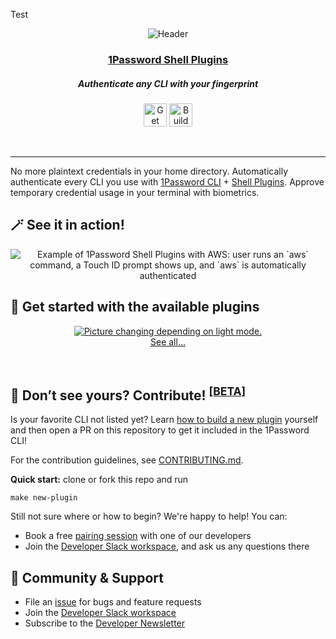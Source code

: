 Test
<p align="center">
  <img src="https://user-images.githubusercontent.com/45081667/227194559-57c73a9e-51df-4d42-b9f0-8b6dd011ae7b.png" alt="Header" >
</p>

<p align="center">
  <a href="https://1password.com">
      <h3 align="center">1Password Shell Plugins</h3>
  </a>
</p>

<p align="center">
 <h5 align="center"> Authenticate any CLI with your fingerprint </h5>
</p>

<p align="center">
  <a href="https://developer.1password.com/docs/cli/shell-plugins/"><img alt="Get Started" src="https://user-images.githubusercontent.com/45081667/226940040-16d3684b-60f4-4d95-adb2-5757a8f1bc15.png" height="37" /></a>
  <a href="https://developer.1password.com/docs/cli/shell-plugins/contribute"><img alt="Build" src="https://user-images.githubusercontent.com/45081667/229808294-5a5e5840-6bbb-481c-8b3c-836d7958c1ee.png" height="37" /></a>
</p>
<br/>

---

No more plaintext credentials in your home directory. Automatically authenticate every CLI you use with [1Password CLI](https://developer.1password.com/docs/cli/) + [Shell Plugins](https://developer.1password.com/docs/cli/shell-plugins/). Approve temporary credential usage in your terminal with biometrics.

## 🪄 See it in action!
<p align="center">
  <picture>
  <source media="(prefers-color-scheme: dark)" srcset="https://user-images.githubusercontent.com/45081667/227191964-9629476d-a49e-475d-b8cb-2115c302025d.gif">
   <img src="https://developer.1password.com/videos/demo_video.webp" alt="Example of 1Password Shell Plugins with AWS: user runs an `aws` command, a Touch ID prompt shows up, and `aws` is automatically authenticated" style="max-width: 100%; display: inline-block;" />
</picture>
</p>

[//]: # (https://user-images.githubusercontent.com/45081667/229796312-cfacfbb8-fde2-4f5e-975e-83253127adeb.gif)
## 🚀 Get started with the available plugins

<p align="center">
<a href="https://developer.1password.com/docs/cli/shell-plugins/">
<picture>

  <source media="(prefers-color-scheme: dark)" srcset="https://user-images.githubusercontent.com/45081667/226968760-70d3f6b0-a3eb-4c75-a674-6fd136d7149a.png">

  <img alt="Picture changing depending on light mode." src="https://user-images.githubusercontent.com/45081667/226969008-0a3f7537-7942-442f-9170-18b008a6574c.png">

</picture>
<br>
See all...
</a>
</p>

<br/>

## 🔩 Don’t see yours? Contribute! <sup><b><a href="https://github.com/1Password/shell-plugins/blob/main/CONTRIBUTING.md/#-contributions-beta-notice">[BETA]</a></b></sup>
Is your favorite CLI not listed yet? Learn [how to build a new plugin](https://developer.1password.com/docs/cli/shell-plugins/contribute) yourself and then open a PR on this repository to get it included in the 1Password CLI!

For the contribution guidelines, see [CONTRIBUTING.md](CONTRIBUTING.md).

**Quick start:** clone or fork this repo and run
```shell
make new-plugin
```

Still not sure where or how to begin? We're happy to help! You can:
- Book a free [pairing session](https://calendly.com/d/grs-x2h-pmb/1password-shell-plugins-pairing-session) with one of our developers
- Join the [Developer Slack workspace](https://join.slack.com/t/1password-devs/shared_invite/zt-1halo11ps-6o9pEv96xZ3LtX_VE0fJQA), and ask us any questions there

## 💙 Community & Support

- File an [issue](https://github.com/1Password/shell-plugins/issues/new/choose) for bugs and feature requests
- Join the [Developer Slack workspace](https://join.slack.com/t/1password-devs/shared_invite/zt-1halo11ps-6o9pEv96xZ3LtX_VE0fJQA)
- Subscribe to the [Developer Newsletter](https://1password.com/dev-subscribe/)
